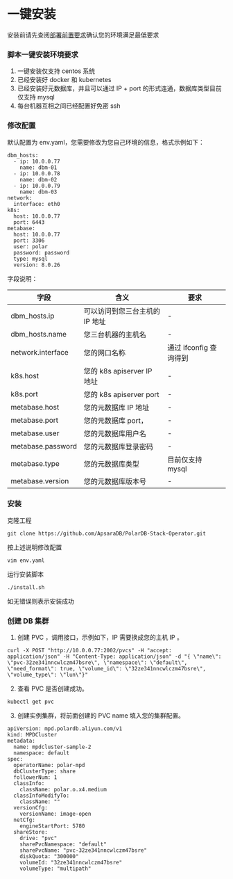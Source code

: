 # 一键安装

安装前请先查阅[部署前置要求](prerequest.md)确认您的环境满足最低要求

### 脚本一键安装环境要求
1. 一键安装仅支持 centos 系统
2. 已经安装好 docker 和 kubernetes
3. 已经安装好元数据库，并且可以通过 IP + port 的形式连通，数据库类型目前仅支持 mysql 
4. 每台机器互相之间已经配置好免密 ssh 

### 修改配置
默认配置为 env.yaml，您需要修改为您自己环境的信息，格式示例如下：
```
dbm_hosts:
  - ip: 10.0.0.77
    name: dbm-01
  - ip: 10.0.0.78
    name: dbm-02
  - ip: 10.0.0.79
    name: dbm-03
network:
  interface: eth0
k8s:
  host: 10.0.0.77
  port: 6443
metabase:
  host: 10.0.0.77
  port: 3306
  user: polar
  password: password
  type: mysql
  version: 8.0.26
```
字段说明：

| 字段 | 含义 | 要求 |
| --- | --- | --- |
| dbm_hosts.ip | 可以访问到您三台主机的 IP 地址 | - |
| dbm_hosts.name | 您三台机器的主机名 | - |
| network.interface | 您的网口名称 | 通过 ifconfig 查询得到 |
| k8s.host | 您的 k8s apiserver IP 地址 | - |
| k8s.port | 您的 k8s apiserver port | - |
| metabase.host | 您的元数据库 IP 地址 | - |
| metabase.port | 您的元数据库 port， | - |
| metabase.user | 您的元数据库用户名 | - |
| metabase.password | 您的元数据库登录密码 | - | 
| metabase.type | 您的元数据库类型 | 目前仅支持 mysql |
| metabase.version| 您的元数据库版本号 | - |

### 安装
克隆工程
```shell
git clone https://github.com/ApsaraDB/PolarDB-Stack-Operator.git
```
按上述说明修改配置 
```shell
vim env.yaml
```
运行安装脚本
```shell
./install.sh
```
如无错误则表示安装成功

### 创建 DB 集群

1. 创建 PVC ，调用接口，示例如下，IP 需要换成您的主机 IP 。

```shell
curl -X POST "http://10.0.0.77:2002/pvcs" -H "accept: application/json" -H "Content-Type: application/json" -d "{ \"name\": \"pvc-32ze341nncwlczm47bsre\", \"namespace\": \"default\", \"need_format\": true, \"volume_id\": \"32ze341nncwlczm47bsre\", \"volume_type\": \"lun\"}"
```

2. 查看 PVC 是否创建成功。

```plain
kubectl get pvc 
```

3. 创建实例集群，将前面创建的 PVC name 填入您的集群配置。

```shell
apiVersion: mpd.polardb.aliyun.com/v1
kind: MPDCluster
metadata:
  name: mpdcluster-sample-2
  namespace: default
spec:
  operatorName: polar-mpd
  dbClusterType: share
  followerNum: 1
  classInfo:
    className: polar.o.x4.medium
  classInfoModifyTo:
    className: ""
  versionCfg:
    versionName: image-open
  netCfg:
    engineStartPort: 5780
  shareStore:
    drive: "pvc"
    sharePvcNamespace: "default"
    sharePvcName: "pvc-32ze341nncwlczm47bsre"
    diskQuota: "300000"
    volumeId: "32ze341nncwlczm47bsre"
    volumeType: "multipath"
```
